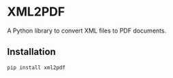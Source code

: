# XML2PDF

A Python library to convert XML files to PDF documents.

## Installation

```bash
pip install xml2pdf